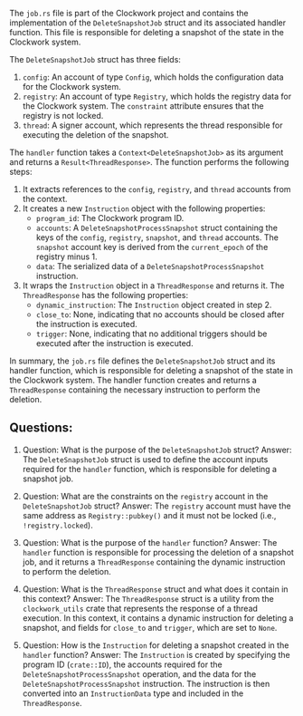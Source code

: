 The `job.rs` file is part of the Clockwork project and contains the implementation of the `DeleteSnapshotJob` struct and its associated handler function. This file is responsible for deleting a snapshot of the state in the Clockwork system.

The `DeleteSnapshotJob` struct has three fields:

1. `config`: An account of type `Config`, which holds the configuration data for the Clockwork system.
2. `registry`: An account of type `Registry`, which holds the registry data for the Clockwork system. The `constraint` attribute ensures that the registry is not locked.
3. `thread`: A signer account, which represents the thread responsible for executing the deletion of the snapshot.

The `handler` function takes a `Context<DeleteSnapshotJob>` as its argument and returns a `Result<ThreadResponse>`. The function performs the following steps:

1. It extracts references to the `config`, `registry`, and `thread` accounts from the context.
2. It creates a new `Instruction` object with the following properties:
   - `program_id`: The Clockwork program ID.
   - `accounts`: A `DeleteSnapshotProcessSnapshot` struct containing the keys of the `config`, `registry`, `snapshot`, and `thread` accounts. The `snapshot` account key is derived from the `current_epoch` of the registry minus 1.
   - `data`: The serialized data of a `DeleteSnapshotProcessSnapshot` instruction.
3. It wraps the `Instruction` object in a `ThreadResponse` and returns it. The `ThreadResponse` has the following properties:
   - `dynamic_instruction`: The `Instruction` object created in step 2.
   - `close_to`: None, indicating that no accounts should be closed after the instruction is executed.
   - `trigger`: None, indicating that no additional triggers should be executed after the instruction is executed.

In summary, the `job.rs` file defines the `DeleteSnapshotJob` struct and its handler function, which is responsible for deleting a snapshot of the state in the Clockwork system. The handler function creates and returns a `ThreadResponse` containing the necessary instruction to perform the deletion.

## Questions:

1. Question: What is the purpose of the `DeleteSnapshotJob` struct?
   Answer: The `DeleteSnapshotJob` struct is used to define the account inputs required for the `handler` function, which is responsible for deleting a snapshot job.

2. Question: What are the constraints on the `registry` account in the `DeleteSnapshotJob` struct?
   Answer: The `registry` account must have the same address as `Registry::pubkey()` and it must not be locked (i.e., `!registry.locked`).

3. Question: What is the purpose of the `handler` function?
   Answer: The `handler` function is responsible for processing the deletion of a snapshot job, and it returns a `ThreadResponse` containing the dynamic instruction to perform the deletion.

4. Question: What is the `ThreadResponse` struct and what does it contain in this context?
   Answer: The `ThreadResponse` struct is a utility from the `clockwork_utils` crate that represents the response of a thread execution. In this context, it contains a dynamic instruction for deleting a snapshot, and fields for `close_to` and `trigger`, which are set to `None`.

5. Question: How is the `Instruction` for deleting a snapshot created in the `handler` function?
   Answer: The `Instruction` is created by specifying the program ID (`crate::ID`), the accounts required for the `DeleteSnapshotProcessSnapshot` operation, and the data for the `DeleteSnapshotProcessSnapshot` instruction. The instruction is then converted into an `InstructionData` type and included in the `ThreadResponse`.
